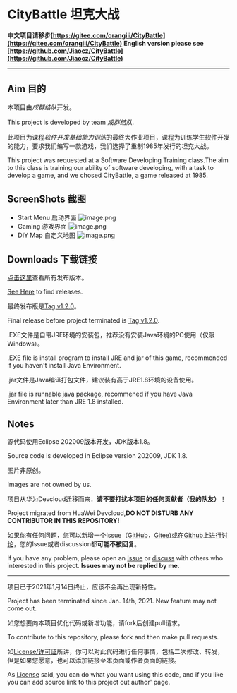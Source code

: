 # CityBattle 坦克大战
**中文项目请移步[https://gitee.com/orangiii/CityBattle](https://gitee.com/orangiii/CityBattle)**
**English version please see [https://github.com/Jiaocz/CityBattle](https://github.com/Jiaocz/CityBattle)**
****
## Aim 目的
本项目由*成群结队*开发。 

This project is developed by team *成群结队*.

此项目为课程*软件开发基础能力训练*的最终大作业项目，课程为训练学生软件开发的能力，要求我们编写一款游戏，我们选择了重制1985年发行的坦克大战。

This project was requested at a Software Developing Training class.The aim to this class is training our ability of software developing, with a task to develop a game, and we chosed CityBattle, a game released at 1985.

## ScreenShots 截图
- Start Menu 启动界面
![image.png](https://i.loli.net/2021/01/22/v3hLRoqPeI8EGFA.png "Start Menu")
- Gaming 游戏界面
![image.png](https://i.loli.net/2021/01/22/s1Ry7iv8ICjTNhw.png "Gaming")
- DIY Map 自定义地图
![image.png](https://i.loli.net/2021/01/22/UnGBrx4V3fzbWCM.png "DIY Map")

## Downloads 下载链接
[点击这里](https://gitee.com/orangiii/CityBattle/releases)查看所有发布版本。 

[See Here](https://github.com/Jiaocz/CityBattle/releases) to find releases. 

最终发布版是[Tag v1.2.0](https://gitee.com/orangiii/CityBattle/releases/v1.2.0)。 

Final release before project terminated is [Tag v1.2.0](https://github.com/Jiaocz/CityBattle/releases/tag/v1.2.0). 

.EXE文件是自带JRE环境的安装包，推荐没有安装Java环境的PC使用（仅限Windows）。

.EXE file is install program to install JRE and jar of this game, recommended if you haven't install Java Environment. 

.jar文件是Java编译打包文件，建议装有高于JRE1.8环境的设备使用。

.jar file is runnable java package, recommened if you have Java Environment later than JRE 1.8 installed.

## Notes
源代码使用Eclipse 202009版本开发，JDK版本1.8。

Source code is developed in Eclipse version 202009, JDK 1.8. 

图片非原创。

Images are not owned by us. 

项目从华为Devcloud迁移而来，**请不要打扰本项目的任何贡献者（我的队友）**！ 

Project migrated from HuaWei Devcloud,**DO NOT DISTURB ANY CONTRIBUTOR IN THIS REPOSITORY!**  

如果你有任何问题，您可以新增一个Issue（[GitHub](https://github.com/Jiaocz/CityBattle/issues)，[Gitee](https://gitee.com/orangiii/CityBattle/issues))或[在Github上进行讨论](https://github.com/Jiaocz/CityBattle/discussions)，您的Issue或者discussion都**可能不被回复**。

If you have any problem, please open an [Issue](https://github.com/Jiaocz/CityBattle/issues) or [discuss](https://github.com/Jiaocz/CityBattle/discussions) with others who interested in this project. **Issues may not be replied by me.**  

****
项目已于2021年1月14日终止，应该不会再出现新特性。

Project has been terminated since Jan. 14th, 2021. New feature may not come out.  

如您想要向本项目优化代码或新增功能，请fork后创建pull请求。

To contribute to this repository, please fork and then make pull requests.  

如[License/许可证](https://github.com/Jiaocz/CityBattle/blob/master/LICENSE)所讲，你可以对此代码进行任何事情，包括二次修改、转发，但是如果您愿意，也可以添加链接至本页面或作者页面的链接。

As [License](https://github.com/Jiaocz/CityBattle/blob/master/LICENSE) said, you can do what you want using this code, and if you like you can add source link to this project out author' page.
